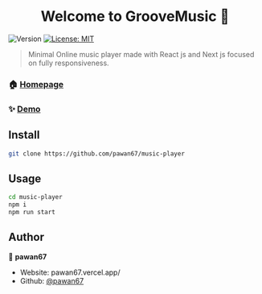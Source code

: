 <h1 align="center">Welcome to GrooveMusic 👋</h1>
<p>
  <img alt="Version" src="https://img.shields.io/badge/version-0.1.0-blue.svg?cacheSeconds=2592000" />
  <a href="#" target="_blank">
    <img alt="License: MIT" src="https://img.shields.io/badge/License-MIT-yellow.svg" />
  </a>
</p>

> Minimal Online music player made with React js and Next js focused on fully responsiveness.

### 🏠 [Homepage](https://music-player-pawan67.vercel.app/)

### ✨ [Demo](https://music-player-pawan67.vercel.app/)

## Install

```sh
git clone https://github.com/pawan67/music-player
```

## Usage

```sh
cd music-player
npm i
npm run start
```

## Author

👤 **pawan67**

* Website: pawan67.vercel.app/
* Github: [@pawan67](https://github.com/pawan67)


